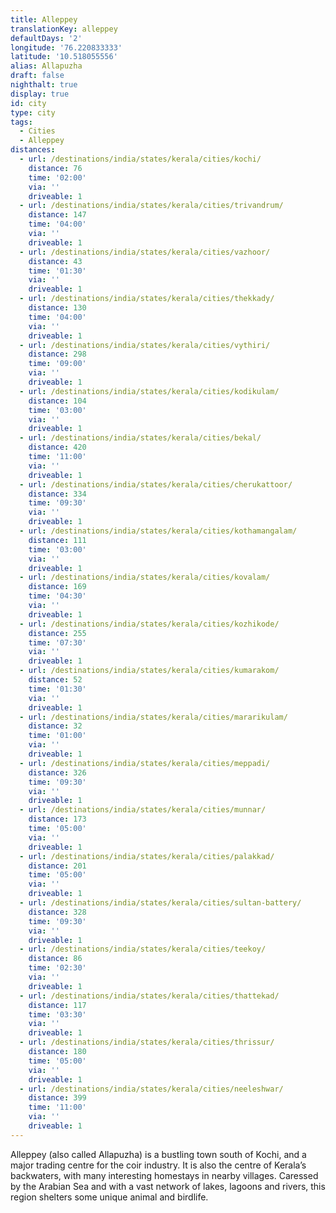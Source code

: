 ```yaml
---
title: Alleppey
translationKey: alleppey
defaultDays: '2'
longitude: '76.220833333'
latitude: '10.518055556'
alias: Allapuzha
draft: false
nighthalt: true
display: true
id: city
type: city
tags:
  - Cities
  - Alleppey
distances:
  - url: /destinations/india/states/kerala/cities/kochi/
    distance: 76
    time: '02:00'
    via: ''
    driveable: 1
  - url: /destinations/india/states/kerala/cities/trivandrum/
    distance: 147
    time: '04:00'
    via: ''
    driveable: 1
  - url: /destinations/india/states/kerala/cities/vazhoor/
    distance: 43
    time: '01:30'
    via: ''
    driveable: 1
  - url: /destinations/india/states/kerala/cities/thekkady/
    distance: 130
    time: '04:00'
    via: ''
    driveable: 1
  - url: /destinations/india/states/kerala/cities/vythiri/
    distance: 298
    time: '09:00'
    via: ''
    driveable: 1
  - url: /destinations/india/states/kerala/cities/kodikulam/
    distance: 104
    time: '03:00'
    via: ''
    driveable: 1
  - url: /destinations/india/states/kerala/cities/bekal/
    distance: 420
    time: '11:00'
    via: ''
    driveable: 1
  - url: /destinations/india/states/kerala/cities/cherukattoor/
    distance: 334
    time: '09:30'
    via: ''
    driveable: 1
  - url: /destinations/india/states/kerala/cities/kothamangalam/
    distance: 111
    time: '03:00'
    via: ''
    driveable: 1
  - url: /destinations/india/states/kerala/cities/kovalam/
    distance: 169
    time: '04:30'
    via: ''
    driveable: 1
  - url: /destinations/india/states/kerala/cities/kozhikode/
    distance: 255
    time: '07:30'
    via: ''
    driveable: 1
  - url: /destinations/india/states/kerala/cities/kumarakom/
    distance: 52
    time: '01:30'
    via: ''
    driveable: 1
  - url: /destinations/india/states/kerala/cities/mararikulam/
    distance: 32
    time: '01:00'
    via: ''
    driveable: 1
  - url: /destinations/india/states/kerala/cities/meppadi/
    distance: 326
    time: '09:30'
    via: ''
    driveable: 1
  - url: /destinations/india/states/kerala/cities/munnar/
    distance: 173
    time: '05:00'
    via: ''
    driveable: 1
  - url: /destinations/india/states/kerala/cities/palakkad/
    distance: 201
    time: '05:00'
    via: ''
    driveable: 1
  - url: /destinations/india/states/kerala/cities/sultan-battery/
    distance: 328
    time: '09:30'
    via: ''
    driveable: 1
  - url: /destinations/india/states/kerala/cities/teekoy/
    distance: 86
    time: '02:30'
    via: ''
    driveable: 1
  - url: /destinations/india/states/kerala/cities/thattekad/
    distance: 117
    time: '03:30'
    via: ''
    driveable: 1
  - url: /destinations/india/states/kerala/cities/thrissur/
    distance: 180
    time: '05:00'
    via: ''
    driveable: 1
  - url: /destinations/india/states/kerala/cities/neeleshwar/
    distance: 399
    time: '11:00'
    via: ''
    driveable: 1
---
```

Alleppey (also called Allapuzha) is a bustling town south of Kochi, and a major trading centre for the coir industry. It is also the centre of Kerala’s backwaters, with many interesting homestays in nearby villages. Caressed by the Arabian Sea and with a vast network of lakes, lagoons and rivers, this region shelters some unique animal and birdlife.
